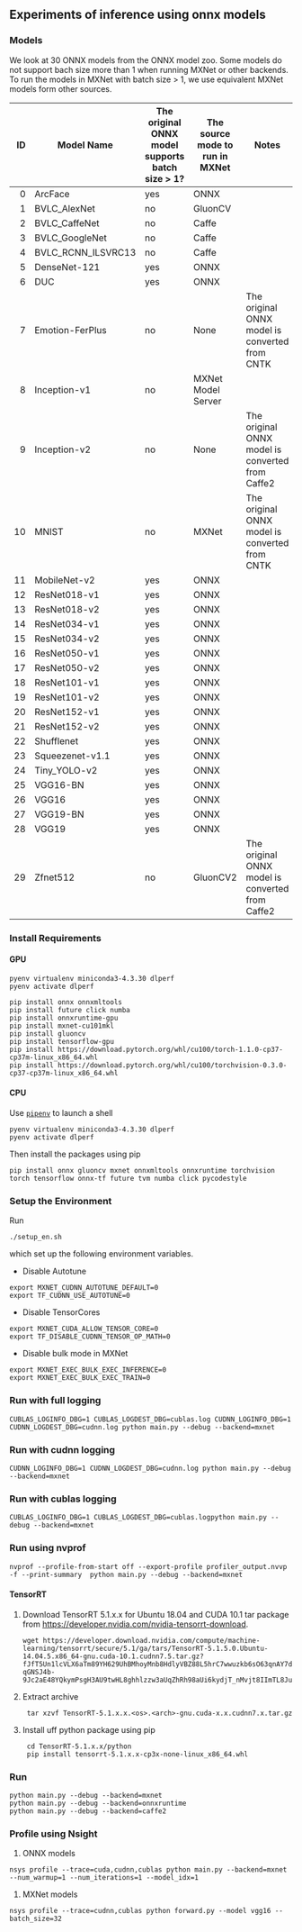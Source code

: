 ## Experiments of inference using onnx models

### Models

We look at 30 ONNX models from the ONNX model zoo. Some models do not support bach size more than 1 when running MXNet or other backends.
To run the models in MXNet with batch size > 1, we use equivalent MXNet models form other sources.

|   ID | Model Name         | The original ONNX model supports batch size > 1? | The source mode to run in MXNet | Notes                                            |
| ---: | ------------------ | ------------------------------------------------ | ------------------------------- | ------------------------------------------------ |
|    0 | ArcFace            | yes                                              | ONNX                            |                                                  |
|    1 | BVLC_AlexNet       | no                                               | GluonCV                         |                                                  |
|    2 | BVLC_CaffeNet      | no                                               | Caffe                           |                                                  |
|    3 | BVLC_GoogleNet     | no                                               | Caffe                           |                                                  |
|    4 | BVLC_RCNN_ILSVRC13 | no                                               | Caffe                           |                                                  |
|    5 | DenseNet-121       | yes                                              | ONNX                            |                                                  |
|    6 | DUC                | yes                                              | ONNX                            |                                                  |
|    7 | Emotion-FerPlus    | no                                               | None                            | The original ONNX model is converted from CNTK   |
|    8 | Inception-v1       | no                                               | MXNet Model Server              |                                                  |
|    9 | Inception-v2       | no                                               | None                            | The original ONNX model is converted from Caffe2 |
|   10 | MNIST              | no                                               | MXNet                           | The original ONNX model is converted from CNTK   |
|   11 | MobileNet-v2       | yes                                              | ONNX                            |                                                  |
|   12 | ResNet018-v1       | yes                                              | ONNX                            |                                                  |
|   13 | ResNet018-v2       | yes                                              | ONNX                            |                                                  |
|   14 | ResNet034-v1       | yes                                              | ONNX                            |                                                  |
|   15 | ResNet034-v2       | yes                                              | ONNX                            |                                                  |
|   16 | ResNet050-v1       | yes                                              | ONNX                            |                                                  |
|   17 | ResNet050-v2       | yes                                              | ONNX                            |                                                  |
|   18 | ResNet101-v1       | yes                                              | ONNX                            |                                                  |
|   19 | ResNet101-v2       | yes                                              | ONNX                            |                                                  |
|   20 | ResNet152-v1       | yes                                              | ONNX                            |                                                  |
|   21 | ResNet152-v2       | yes                                              | ONNX                            |                                                  |
|   22 | Shufflenet         | yes                                              | ONNX                            |                                                  |
|   23 | Squeezenet-v1.1    | yes                                              | ONNX                            |                                                  |
|   24 | Tiny_YOLO-v2       | yes                                              | ONNX                            |                                                  |
|   25 | VGG16-BN           | yes                                              | ONNX                            |                                                  |
|   26 | VGG16              | yes                                              | ONNX                            |                                                  |
|   27 | VGG19-BN           | yes                                              | ONNX                            |                                                  |
|   28 | VGG19              | yes                                              | ONNX                            |                                                  |
|   29 | Zfnet512           | no                                               | GluonCV2                        | The original ONNX model is converted from Caffe2 |

### Install Requirements

#### GPU

```
pyenv virtualenv miniconda3-4.3.30 dlperf
pyenv activate dlperf

pip install onnx onnxmltools
pip install future click numba
pip install onnxruntime-gpu
pip install mxnet-cu101mkl
pip install gluoncv
pip install tensorflow-gpu
pip install https://download.pytorch.org/whl/cu100/torch-1.1.0-cp37-cp37m-linux_x86_64.whl
pip install https://download.pytorch.org/whl/cu100/torchvision-0.3.0-cp37-cp37m-linux_x86_64.whl
```

#### CPU

Use [`pipenv`](https://github.com/pypa/pipenv) to launch a shell

```
pyenv virtualenv miniconda3-4.3.30 dlperf
pyenv activate dlperf
```

Then install the packages using pip

```
pip install onnx gluoncv mxnet onnxmltools onnxruntime torchvision torch tensorflow onnx-tf future tvm numba click pycodestyle
```

### Setup the Environment

Run

```
./setup_en.sh
```

which set up the following environment variables.

- Disable Autotune

```
export MXNET_CUDNN_AUTOTUNE_DEFAULT=0
export TF_CUDNN_USE_AUTOTUNE=0
```

- Disable TensorCores

```
export MXNET_CUDA_ALLOW_TENSOR_CORE=0
export TF_DISABLE_CUDNN_TENSOR_OP_MATH=0
```

- Disable bulk mode in MXNet

```
export MXNET_EXEC_BULK_EXEC_INFERENCE=0
export MXNET_EXEC_BULK_EXEC_TRAIN=0
```

### Run with full logging

```
CUBLAS_LOGINFO_DBG=1 CUBLAS_LOGDEST_DBG=cublas.log CUDNN_LOGINFO_DBG=1 CUDNN_LOGDEST_DBG=cudnn.log python main.py --debug --backend=mxnet
```

### Run with cudnn logging

```
CUDNN_LOGINFO_DBG=1 CUDNN_LOGDEST_DBG=cudnn.log python main.py --debug --backend=mxnet
```

### Run with cublas logging

```
CUBLAS_LOGINFO_DBG=1 CUBLAS_LOGDEST_DBG=cublas.logpython main.py --debug --backend=mxnet
```

### Run using nvprof

```
nvprof --profile-from-start off --export-profile profiler_output.nvvp -f --print-summary  python main.py --debug --backend=mxnet
```

#### TensorRT

1.  Download TensorRT 5.1.x.x for Ubuntu 18.04 and CUDA 10.1 tar package from https://developer.nvidia.com/nvidia-tensorrt-download.

        wget https://developer.download.nvidia.com/compute/machine-learning/tensorrt/secure/5.1/ga/tars/TensorRT-5.1.5.0.Ubuntu-14.04.5.x86_64-gnu.cuda-10.1.cudnn7.5.tar.gz?fJfT5Un1lcVLX6aTm89YH629UhBMhoyMnb8HdlyVBZ88L5hrC7wwuzkb6sO63qnAY7daItOQus4c3W26kXBA_lx85AUPzImocwEUruEBu03qDyHSUoVqCHBY5C46WL9tOfug-qGNSJ4b-9Jc2aE48YQkymPsgH3AU9twHL8ghhlzzw3aUqZhRh98aUi6kydjT_nMvjt8IImTL8Juhk3mmb_SHMW8mW8xlrs7RhfVKdTw70MRhMtRrQ

2.  Extract archive

         tar xzvf TensorRT-5.1.x.x.<os>.<arch>-gnu.cuda-x.x.cudnn7.x.tar.gz

3.  Install uff python package using pip

         cd TensorRT-5.1.x.x/python
         pip install tensorrt-5.1.x.x-cp3x-none-linux_x86_64.whl

### Run

```
python main.py --debug --backend=mxnet
python main.py --debug --backend=onnxruntime
python main.py --debug --backend=caffe2
```


### Profile using Nsight

1. ONNX models
   
```
nsys profile --trace=cuda,cudnn,cublas python main.py --backend=mxnet --num_warmup=1 --num_iterations=1 --model_idx=1
```

1. MXNet models
```
nsys profile --trace=cudnn,cublas python forward.py --model vgg16 --batch_size=32
```

